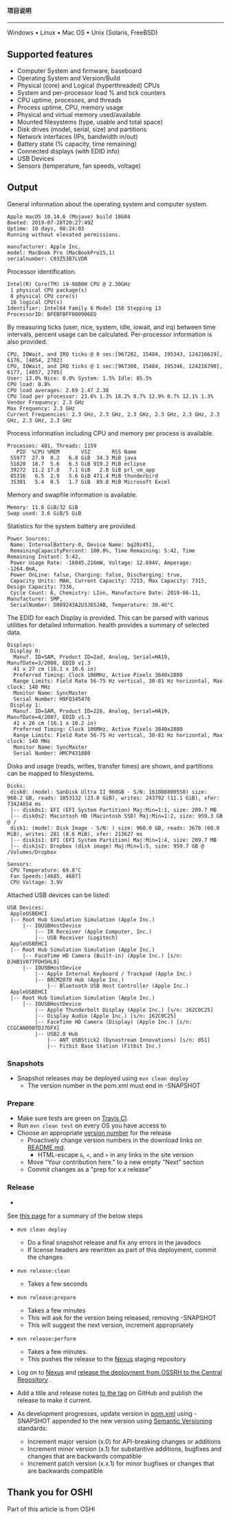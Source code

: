 #### 项目说明
--------------------------- 
Windows • Linux • Mac OS • Unix (Solaris, FreeBSD)

Supported features
--------------------------

* Computer System and firmware, baseboard
* Operating System and Version/Build
* Physical (core) and Logical (hyperthreaded) CPUs
* System and per-processor load % and tick counters
* CPU uptime, processes, and threads
* Process uptime, CPU, memory usage
* Physical and virtual memory used/available
* Mounted filesystems (type, usable and total space)
* Disk drives (model, serial, size) and partitions
* Network interfaces (IPs, bandwidth in/out)
* Battery state (% capacity, time remaining)
* Connected displays (with EDID info)
* USB Devices
* Sensors (temperature, fan speeds, voltage)

Output
-------------
General information about the operating system and computer system.

```
Apple macOS 10.14.6 (Mojave) build 18G84
Booted: 2019-07-28T20:27:49Z
Uptime: 10 days, 08:24:03
Running without elevated permissions.

manufacturer: Apple Inc.
model: MacBook Pro (MacBookPro15,1)
serialnumber: C03Z53B7LVDR
```

Processor identification.

```
Intel(R) Core(TM) i9-9880H CPU @ 2.30GHz
 1 physical CPU package(s)
 8 physical CPU core(s)
 16 logical CPU(s)
Identifier: Intel64 Family 6 Model 158 Stepping 13
ProcessorID: BFEBFBFF000906ED
```

By measuring ticks (user, nice, system, idle, iowait, and irq) between time intervals, percent usage can be calculated.
Per-processor information is also provided.

```
CPU, IOWait, and IRQ ticks @ 0 sec:[967282, 15484, 195343, 124216619], 6176, [4054, 2702]
CPU, IOWait, and IRQ ticks @ 1 sec:[967308, 15484, 195346, 124216790], 6177, [4057, 2705]
User: 13.0% Nice: 0.0% System: 1.5% Idle: 85.5%
CPU load: 8.8%
CPU load averages: 2.69 2.47 2.38
CPU load per processor: 23.6% 1.3% 18.2% 0.7% 12.9% 0.7% 12.1% 1.3%
Vendor Frequency: 2.3 GHz
Max Frequency: 2.3 GHz
Current Frequencies: 2.3 GHz, 2.3 GHz, 2.3 GHz, 2.3 GHz, 2.3 GHz, 2.3 GHz, 2.3 GHz, 2.3 GHz
```

Process information including CPU and memory per process is available.

```
Processes: 401, Threads: 1159
   PID  %CPU %MEM       VSZ       RSS Name
 55977  27.9  0.2   6.8 GiB  34.3 MiB java
 51820  18.7  5.6   6.3 GiB 919.2 MiB eclipse
 39272  11.2 17.8   7.1 GiB   2.8 GiB prl_vm_app
 85316   6.5  2.9   5.6 GiB 471.4 MiB thunderbird
 35301   5.4  0.5   1.7 GiB  89.8 MiB Microsoft Excel
```

Memory and swapfile information is available.

```
Memory: 11.6 GiB/32 GiB
Swap used: 3.6 GiB/5 GiB
```

Statistics for the system battery are provided.

```
Power Sources: 
 Name: InternalBattery-0, Device Name: bq20z451,
 RemainingCapacityPercent: 100.0%, Time Remaining: 5:42, Time Remaining Instant: 5:42,
 Power Usage Rate: -16045.216mW, Voltage: 12.694V, Amperage: -1264.0mA,
 Power OnLine: false, Charging: false, Discharging: true,
 Capacity Units: MAH, Current Capacity: 7213, Max Capacity: 7315, Design Capacity: 7336,
 Cycle Count: 6, Chemistry: LIon, Manufacture Date: 2019-06-11, Manufacturer: SMP,
 SerialNumber: D869243A2U3J65JAB, Temperature: 30.46°C
```

The EDID for each Display is provided. This can be parsed with various utilities for detailed information. health
provides a summary of selected data.

```
Displays:
 Display 0:
  Manuf. ID=SAM, Product ID=2ad, Analog, Serial=HA19, ManufDate=3/2008, EDID v1.3
  41 x 27 cm (16.1 x 10.6 in)
  Preferred Timing: Clock 106MHz, Active Pixels 3840x2880 
  Range Limits: Field Rate 56-75 Hz vertical, 30-81 Hz horizontal, Max clock: 140 MHz
  Monitor Name: SyncMaster
  Serial Number: H9FQ345476
 Display 1:
  Manuf. ID=SAM, Product ID=226, Analog, Serial=HA19, ManufDate=4/2007, EDID v1.3
  41 x 26 cm (16.1 x 10.2 in)
  Preferred Timing: Clock 106MHz, Active Pixels 3840x2880 
  Range Limits: Field Rate 56-75 Hz vertical, 30-81 Hz horizontal, Max clock: 140 MHz
  Monitor Name: SyncMaster
  Serial Number: HMCP431880
```

Disks and usage (reads, writes, transfer times) are shown, and partitions can be mapped to filesystems.

```
Disks:
 disk0: (model: SanDisk Ultra II 960GB - S/N: 161008800550) size: 960.2 GB, reads: 1053132 (23.0 GiB), writes: 243792 (11.1 GiB), xfer: 73424854 ms
 |-- disk0s1: EFI (EFI System Partition) Maj:Min=1:1, size: 209.7 MB
 |-- disk0s2: Macintosh HD (Macintosh SSD) Maj:Min=1:2, size: 959.3 GB @ /
 disk1: (model: Disk Image - S/N: ) size: 960.0 GB, reads: 3678 (60.0 MiB), writes: 281 (8.6 MiB), xfer: 213627 ms
 |-- disk1s1: EFI (EFI System Partition) Maj:Min=1:4, size: 209.7 MB
 |-- disk1s2: Dropbox (disk image) Maj:Min=1:5, size: 959.7 GB @ /Volumes/Dropbox

```

```
Sensors:
 CPU Temperature: 69.8°C
 Fan Speeds:[4685, 4687]
 CPU Voltage: 3.9V
```

Attached USB devices can be listed:

```
USB Devices:
 AppleUSBEHCI
 |-- Root Hub Simulation Simulation (Apple Inc.)
     |-- IOUSBHostDevice
         |-- IR Receiver (Apple Computer, Inc.)
         |-- USB Receiver (Logitech)
 AppleUSBEHCI
 |-- Root Hub Simulation Simulation (Apple Inc.)
     |-- FaceTime HD Camera (Built-in) (Apple Inc.) [s/n: DJHB1V077FDH5HL0]
     |-- IOUSBHostDevice
         |-- Apple Internal Keyboard / Trackpad (Apple Inc.)
         |-- BRCM2070 Hub (Apple Inc.)
             |-- Bluetooth USB Host Controller (Apple Inc.)
 AppleUSBEHCI
 |-- Root Hub Simulation Simulation (Apple Inc.)
     |-- IOUSBHostDevice
         |-- Apple Thunderbolt Display (Apple Inc.) [s/n: 162C0C25]
         |-- Display Audio (Apple Inc.) [s/n: 162C0C25]
         |-- FaceTime HD Camera (Display) (Apple Inc.) [s/n: CCGCAN000TDJ7DFX]
         |-- USB2.0 Hub
             |-- ANT USBStick2 (Dynastream Innovations) [s/n: 051]
             |-- Fitbit Base Station (Fitbit Inc.)
```

### Snapshots

* Snapshot releases may be deployed using `mvn clean deploy`
    * The version number in the pom.xml must end in -SNAPSHOT

### Prepare

* Make sure tests are green on [Travis CI](https://travis-ci.org/839128/bus).
* Run `mvn clean test` on every OS you have access to
* Choose an appropriate [version number](http://semver.org/) for the release
    * Proactively change version numbers in the download links on [README.md](README.md).
        * HTML-escape `&`, `<`, and `>` in any links in the site version
    * Move "Your contribution here." to a new empty "Next" section
    * Commit changes as a "prep for x.x release"

### Release

*

See [this page](http://central.sonatype.org/pages/apache-maven.html#performing-a-release-deployment-with-the-maven-release-plugin)
for a summary of the below steps

* `mvn clean deploy`
    * Do a final snapshot release and fix any errors in the javadocs
    * If license headers are rewritten as part of this deployment, commit the changes
* `mvn release:clean`
    * Takes a few seconds
* `mvn release:prepare`
    * Takes a few minutes
    * This will ask for the version being released, removing -SNAPSHOT
    * This will suggest the next version, increment appropriately
* `mvn release:perform`
    * Takes a few minutes.
    * This pushes the release to the [Nexus](https://oss.sonatype.org/) staging repository
* Log on to [Nexus](https://oss.sonatype.org/)
  and [release the deployment from OSSRH to the Central Repository](http://central.sonatype.org/pages/releasing-the-deployment.html)
  .

* Add a title and release notes [to the tag](https://github.com/839128/bus/tags) on GitHub and publish the release to
  make
  it current.

* As development progresses, update version in [pom.xml](pom.xml) using -SNAPSHOT appended to the new version
  using [Semantic Versioning](http://semver.org/) standards:
    * Increment major version (x.0) for API-breaking changes or additions
    * Increment minor version (x.1) for substantive additions, bugfixes and changes that are backwards compatible
    * Increment patch version (x.x.1) for minor bugfixes or changes that are backwards compatible

Thank you for OSHI
-------------------
Part of this article is from OSHI
